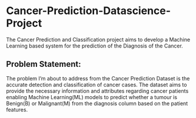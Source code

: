 # Cancer-Prediction-Datascience-Project
The Cancer Prediction and Classification project aims to develop a Machine Learning based system for the prediction of the Diagnosis of the Cancer. 
## Problem Statement:
The problem I’m about to address from the Cancer Prediction Dataset is the accurate detection and classification of cancer cases. The  dataset aims to provide the necessary information and attributes regarding cancer patients enabling Machine Learning(ML) models to predict whether a tumour is Benign(B) or Malignant(M) from the diagnosis column based on the patient features. 
